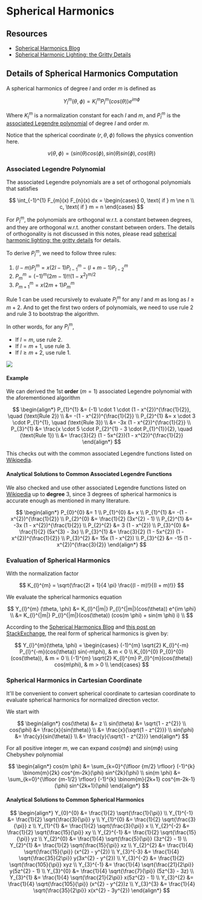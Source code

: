 # Spherical Harmonics

## Resources

- [Spherical Harmonics Blog](https://patapom.com/blog/SHPortal/)
- [Spherical Harmonic Lighting: the Gritty Details](https://3dvar.com/Green2003Spherical.pdf)

## Details of Spherical Harmonics Computation

A spherical harmonics of degree $l$ and order $m$ is defined as

$$
    Y_{l}^{m} (\theta, \phi) = K_{l}^{m} P_{l}^{m}(cos(\theta)) e^{im \phi}
$$

Where $K_{l}^{m}$ is a normalization constant for each $l$ and $m$, and $P_{l}^{m}$ is the [associated Legendre polynomial](https://en.wikipedia.org/wiki/Associated_Legendre_polynomials) of degree $l$ and order $m$.

Notice that the spherical coordinate $(r, \theta, \phi)$ follows the physics convention here.

$$
    v(\theta, \phi) = (sin(\theta) cos(\phi), sin(\theta) sin(\phi), cos(\theta))
$$

### Associated Legendre Polynomial

The associated Legendre polynomials are a set of orthogonal polynomials that satisfies

$$
\int_{-1}^{1} F_{m}(x) F_{n}(x) dx = \begin{cases}
    0, \text{ if } m \ne n \\
    c, \text{ if } m = n
\end{cases}
$$

For $P_{l}^{m}$, the polynomials are orthogonal w.r.t. a constant between degrees, and they are orthogonal w.r.t. another constant between orders. The details of orthogonality is not discussed in this notes, please read [spherical harmonic lighting: the gritty details](https://3dvar.com/green2003spherical.pdf) for details.

To derive $P_{l}^{m}$, we need to follow three rules:

1. $(l-m) P_{l}^{m} = x (2l - 1) P_{l-1}^{m} - (l + m - 1)P_{l-2}^{m}$
2. $P_{m}^{m} = (-1)^{m} (2m - 1)!! (1 - x^{2})^{m/2}$
3. $P_{m+1}^{m} = x (2m + 1) P_{m}^{m}$

Rule 1 can be used recursively to evaluate $P_{l}^{m}$ for any $l$ and $m$ as long as $l \ge m + 2$. And to get the first two orders of polynomials, we need to use rule 2 and rule 3 to bootstrap the algorithm.

In other words, for any $P_{l}^{m}$,

- If $l = m$, use rule 2.
- If $l = m + 1$, use rule 3.
- If $l \ge m+2$, use rule 1.

![](/_static/image/2025-03-03-15-46-59.png)

#### Example

We can derived the 1st **order** ($m=1$) associated Legendre polynomial with the aforementioned algorithm

$$
\begin{align*}
    P_{1}^{1} &= (-1) \cdot 1 \cdot (1 - x^{2})^{\frac{1}{2}}, \quad (\text{Rule 2}) \\
    &= -(1 - x^{2})^{\frac{1}{2}} \\
    P_{2}^{1} &= x \cdot 3 \cdot P_{1}^{1}, \quad (\text{Rule 3}) \\
    &= -3x (1 - x^{2})^{\frac{1}{2}} \\
    P_{3}^{1} &= \frac{x \cdot 5 \cdot P_{2}^{1} - 3 \cdot P_{1}^{1}}{2}, \quad (\text{Rule 1}) \\
    &= \frac{3}{2} (1 - 5x^{2})(1 - x^{2})^{\frac{1}{2}}
\end{align*}
$$

This checks out with the common associated Legendre functions listed on [Wikipedia](https://en.wikipedia.org/wiki/Associated_Legendre_polynomials#The_first_few_associated_Legendre_functions).

#### Analytical Solutions to Common Associated Legendre Functions

We also checked and use other associated Legendre functions listed on [Wikipedia](https://en.wikipedia.org/wiki/Associated_Legendre_polynomials#The_first_few_associated_Legendre_functions) up to **degree** 3, since 3 degrees of spherical harmonics is accurate enough as mentioned in many literature.


$$
\begin{align*}
    P_{0}^{0} &= 1 \\
    P_{1}^{0} &= x \\
    P_{1}^{1} &= -(1 - x^{2})^{\frac{1}{2}} \\
    P_{2}^{0} &= \frac{1}{2} (3x^{2} - 1) \\
    P_{2}^{1} &= -3x (1 - x^{2})^{\frac{1}{2}} \\
    P_{2}^{2} &= 3 (1 - x^{2}) \\
    P_{3}^{0} &= \frac{1}{2} (5x^{3} - 3x) \\
    P_{3}^{1} &= \frac{3}{2} (1 - 5x^{2}) (1 - x^{2})^{\frac{1}{2}} \\
    P_{3}^{2} &= 15x (1 - x^{2}) \\
    P_{3}^{2} &= -15 (1 - x^{2})^{\frac{3}{2}}
\end{align*}
$$

### Evaluation of Spherical Harmonics

With the normalization factor

$$
    K_{l}^{m} = \sqrt{\frac{2l + 1}{4 \pi} \frac{(l - m)!}{(l + m)!}}
$$

We evaluate the spherical harmonics equation

$$
    Y_{l}^{m} (\theta, \phi) &= K_{l}^{|m|} P_{l}^{|m|}(cos(\theta)) e^{im \phi} \\
    &= K_{l}^{|m|} P_{l}^{|m|}(cos(\theta)) (cos(m \phi) + sin(m \phi) i) \\
$$

According to the [Spherical Harmonics Blog](https://patapom.com/blog/SHPortal/) and [this post on StackExchange](https://math.stackexchange.com/questions/145080/how-are-the-real-spherical-harmonics-derived), the real form of spherical harmonics is given by:

$$
    Y_{l}^{m}(\theta, \phi) = \begin{cases}
        (-1)^{m} \sqrt{2} K_{l}^{-m} P_{l}^{-m}(cos(\theta)) sin(-m\phi), & m < 0 \\
        K_{0}^{0} P_{0}^{0}(cos(\theta)), & m = 0 \\
        (-1)^{m} \sqrt{2} K_{l}^{m} P_{l}^{m}(cos(\theta)) cos(m\phi), & m > 0 \\
    \end{cases}
$$

### Spherical Harmonics in Cartesian Coordinate

It'll be convenient to convert spherical coordinate to cartesian coordinate to evaluate spherical harmonics for normalized direction vector.

We start with

$$
\begin{align*}
    cos(\theta) &= z \\
    sin(\theta) &= \sqrt{1 - z^{2}} \\
    cos(\phi) &= \frac{x}{sin(\theta)} \\
    &= \frac{x}{\sqrt{1 - z^{2}}} \\
    sin(\phi) &= \frac{y}{sin(\theta)} \\
    &= \frac{y}{\sqrt{1 - z^{2}}}
\end{align*}
$$

For all positive integer $m$, we can expand $cos(m \phi)$ and $sin(m \phi)$ using Chebyshev polynomial

$$
\begin{align*}
    cos(m \phi) &= \sum_{k=0}^{\lfloor {m/2} \rfloor} (-1)^{k} \binom{m}{2k} cos^{m-2k}(\phi) sin^{2k}(\phi) \\
    sin(m \phi) &= \sum_{k=0}^{\lfloor {m-1/2} \rfloor} (-1)^{k} \binom{m}{2k+1} cos^{m-2k-1}(\phi) sin^{2k+1}(\phi)
\end{align*}
$$

#### Analytical Solutions to Common Spherical Harmonics

$$
\begin{align*}
    Y_{0}^{0} &= \frac{1}{2} \sqrt{\frac{1}{\pi}} \\
    Y_{1}^{-1} &= \frac{1}{2} \sqrt{\frac{3}{\pi}} y \\
    Y_{1}^{0} &= \frac{1}{2} \sqrt{\frac{3}{\pi}} z \\
    Y_{1}^{1} &= \frac{1}{2} \sqrt{\frac{3}{\pi}} x \\
    Y_{2}^{-2} &= \frac{1}{2} \sqrt{\frac{15}{\pi}} xy \\
    Y_{2}^{-1} &= \frac{1}{2} \sqrt{\frac{15}{\pi}} yz \\
    Y_{2}^{0} &= \frac{1}{4} \sqrt{\frac{5}{\pi}} (3z^{2} - 1) \\
    Y_{2}^{1} &= \frac{1}{2} \sqrt{\frac{15}{\pi}} xz \\
    Y_{2}^{2} &= \frac{1}{4} \sqrt{\frac{15}{\pi}} (x^{2} - y^{2}) \\
    Y_{3}^{-3} &= \frac{1}{4} \sqrt{\frac{35}{2\pi}} y(3x^{2} - y^{2}) \\
    Y_{3}^{-2} &= \frac{1}{2} \sqrt{\frac{105}{\pi}} xyz \\
    Y_{3}^{-1} &= \frac{1}{4} \sqrt{\frac{21}{2\pi}} y(5z^{2} - 1) \\
    Y_{3}^{0} &= \frac{1}{4} \sqrt{\frac{7}{\pi}} (5z^{3} - 3z) \\
    Y_{3}^{1} &= \frac{1}{4} \sqrt{\frac{21}{2\pi}} x(5z^{2} - 1) \\
    Y_{3}^{2} &= \frac{1}{4} \sqrt{\frac{105}{\pi}} (x^{2} - y^{2})z \\
    Y_{3}^{3} &= \frac{1}{4} \sqrt{\frac{35}{2\pi}} x(x^{2} - 3y^{2})
\end{align*}
$$
